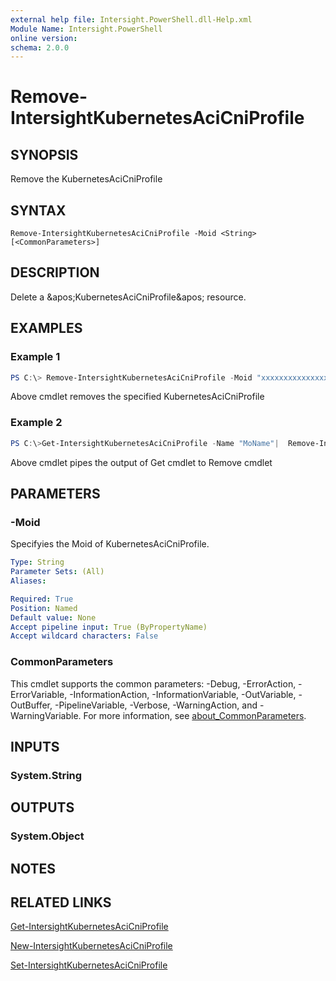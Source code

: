 ```yaml
---
external help file: Intersight.PowerShell.dll-Help.xml
Module Name: Intersight.PowerShell
online version:
schema: 2.0.0
---
```


# Remove-IntersightKubernetesAciCniProfile

## SYNOPSIS
Remove the KubernetesAciCniProfile

## SYNTAX

```
Remove-IntersightKubernetesAciCniProfile -Moid <String> [<CommonParameters>]
```

## DESCRIPTION
Delete a &amp;apos;KubernetesAciCniProfile&amp;apos; resource.

## EXAMPLES

### Example 1
```powershell
PS C:\> Remove-IntersightKubernetesAciCniProfile -Moid "xxxxxxxxxxxxxxxxxxxxxxxxxxx"
```
Above cmdlet removes the specified KubernetesAciCniProfile 

### Example 2
```powershell
PS C:\>Get-IntersightKubernetesAciCniProfile -Name "MoName"|  Remove-IntersightKubernetesAciCniProfile
```
Above cmdlet pipes the output of Get cmdlet to Remove cmdlet

## PARAMETERS

### -Moid
Specifyies the Moid of KubernetesAciCniProfile.

```yaml
Type: String
Parameter Sets: (All)
Aliases:

Required: True
Position: Named
Default value: None
Accept pipeline input: True (ByPropertyName)
Accept wildcard characters: False
```

### CommonParameters
This cmdlet supports the common parameters: -Debug, -ErrorAction, -ErrorVariable, -InformationAction, -InformationVariable, -OutVariable, -OutBuffer, -PipelineVariable, -Verbose, -WarningAction, and -WarningVariable. For more information, see [about_CommonParameters](http://go.microsoft.com/fwlink/?LinkID=113216).

## INPUTS

### System.String

## OUTPUTS

### System.Object
## NOTES

## RELATED LINKS

[Get-IntersightKubernetesAciCniProfile](./Get-IntersightKubernetesAciCniProfile.md)

[New-IntersightKubernetesAciCniProfile](./New-IntersightKubernetesAciCniProfile.md)

[Set-IntersightKubernetesAciCniProfile](./Set-IntersightKubernetesAciCniProfile.md)

